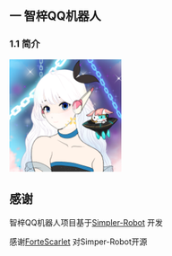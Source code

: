 ## 一 智梓QQ机器人
### 1.1 简介
![avatar](README/avatar_2.png)
## 感谢
智梓QQ机器人项目基于[Simpler-Robot](https://github.com/ForteScarlet/simpler-robot) 开发

感谢[ForteScarlet]('https://github.com/ForteScarlet/') 对Simper-Robot开源

